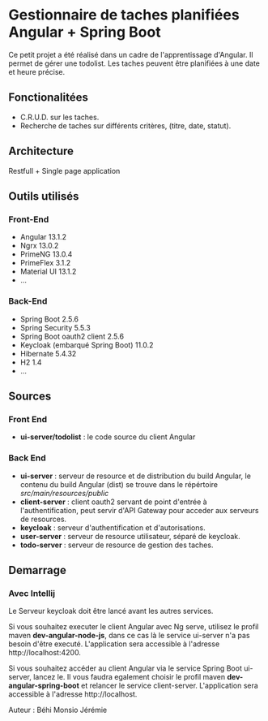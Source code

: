 # Gestionnaire de taches planifiées Angular + Spring Boot

Ce petit projet a été réalisé dans un cadre de l'apprentissage d'Angular. Il permet de gérer une todolist. Les taches peuvent
être planifiées à une date et heure précise.

## Fonctionalitées

- C.R.U.D. sur les taches.
- Recherche de taches sur différents critères, (titre, date, statut).

## Architecture

Restfull + Single page application

## Outils utilisés

### Front-End

- Angular 13.1.2
- Ngrx 13.0.2
- PrimeNG 13.0.4
- PrimeFlex 3.1.2
- Material UI 13.1.2
- ...

### Back-End

- Spring Boot 2.5.6
- Spring Security 5.5.3
- Spring Boot oauth2 client 2.5.6
- Keycloak (embarqué Spring Boot) 11.0.2
- Hibernate 5.4.32
- H2 1.4
- ...

## Sources

### Front End

- **ui-server/todolist** : le code source du client Angular

### Back End

- **ui-server** : serveur de resource et de distribution du build Angular, le contenu du build Angular (dist) se trouve dans le répértoire *src/main/resources/public*
- **client-server** : client oauth2 servant de point d'entrée à l'authentification, peut servir d'API Gateway pour
  acceder aux serveurs de resources.
- **keycloak** : serveur d'authentification et d'autorisations.
- **user-server** : serveur de resource utilisateur, séparé de keycloak.
- **todo-server** : serveur de resource de gestion des taches.

## Demarrage

### Avec Intellij

Le Serveur keycloak doit être lancé avant les autres services. 

Si vous souhaitez executer le client Angular avec Ng
serve, utilisez le profil maven **dev-angular-node-js**, dans ce cas là le service ui-server n'a pas besoin d'être
executé. L'application sera accessible à l'adresse http://localhost:4200.

Si vous souhaitez accéder au client Angular via le service Spring Boot ui-server, lancez le. 
Il vous faudra egalement choisir le profil maven  **dev-angular-spring-boot** et relancer le service client-server. L'application sera accessible
à l'adresse http://localhost. 

Auteur : Béhi Monsio Jérémie